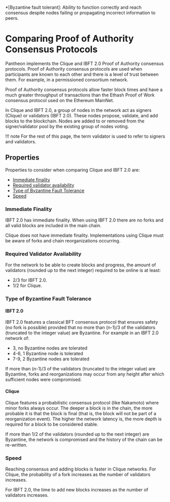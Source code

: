 *[Byzantine fault tolerant]: Ability to function correctly and reach consensus despite nodes failing or propagating incorrect information to peers.

# Comparing Proof of Authority Consensus Protocols  

Pantheon implements the Clique and IBFT 2.0 Proof of Authority consensus protocols. Proof of Authority 
consensus protocols are used when participants are known to each other and there is a level of trust between them. 
For example, in a permissioned consortium network. 

Proof of Authority consensus protocols allow faster block times and have a much greater throughput of transactions 
than the Ethash Proof of Work consensus protocol used on the Ethereum MainNet. 

In Clique and IBFT 2.0, a group of nodes in the network act as signers (Clique) or validators (IBFT 2.0). These nodes propose, validate, 
and add blocks to the blockchain. Nodes are added to or removed from the signer/validator pool by the existing group of nodes voting. 

!!! note
     For the rest of this page, the term validator is used to refer to signers and validators. 

## Properties 
   
Properties to consider when comparing Clique and IBFT 2.0 are: 

* [Immediate finality](#immediate-finality) 
* [Required validator availability](#required-validator-availability) 
* [Type of Byzantine Fault Tolerance](#type-of-byzantine-fault-tolerance)
* [Speed](#speed)

### Immediate Finality 

IBFT 2.0 has immediate finality. When using IBFT 2.0 there are no forks and all valid blocks are included in the main chain.

Clique does not have immediate finality. Implementations using Clique must be aware of forks and chain reorganizations occurring. 

### Required Validator Availability

For the network to be able to create blocks and progress, the amount of validators (rounded up to the next integer)
required to be online is at least:

* 2/3 for IBFT 2.0.
* 1/2 for Clique.

### Type of Byzantine Fault Tolerance

#### IBFT 2.0 

IBFT 2.0 features a classical BFT consensus protocol that ensures safety (no fork is possible) provided that no more than
(n-1)/3 of the validators (truncated to the integer value) are Byzantine.
For example in an IBFT 2.0 network of:

* 3, no Byzantine nodes are tolerated
* 4-6, 1 Byzantine node is tolerated
* 7-9, 2 Byzantine nodes are tolerated

If more than (n-1)/3 of the validators (truncated to the integer value) are Byzantine, forks and reorganizations may occur 
from any height after which sufficient nodes were compromised. 

#### Clique

Clique features a probabilistic consensus protocol (like Nakamoto) where minor forks always occur. The deeper a block is
in the chain, the more probable it is that the block is final (that is, the block will not be part of a reorganization event).
The higher the network latency is, the more depth is required for a block to be considered stable.

If more than 1/2 of the validators (rounded up to the next integer) are Byzantine, the network is compromised 
and the history of the chain can be re-written.

### Speed 

Reaching consensus and adding blocks is faster in Clique networks. For Clique, the probability of a fork 
increases as the number of validators increases. 

For IBFT 2.0, the time to add new blocks increases as the number of validators increases.   






